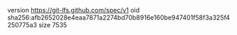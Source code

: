version https://git-lfs.github.com/spec/v1
oid sha256:afb2652028e4eaa7871a2274bd70b8916e160be947401f58f3a325f4250775a3
size 7535
